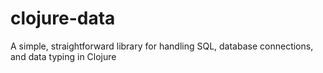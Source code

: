 clojure-data
============

A simple, straightforward library for handling SQL, database connections, and data typing in Clojure
